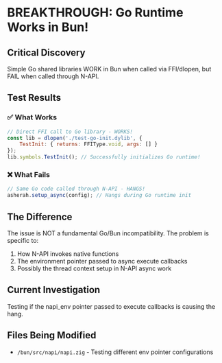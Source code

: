 # BREAKTHROUGH: Go Runtime Works in Bun!

## Critical Discovery
Simple Go shared libraries WORK in Bun when called via FFI/dlopen, but FAIL when called through N-API.

## Test Results

### ✅ What Works
```javascript
// Direct FFI call to Go library - WORKS!
const lib = dlopen('./test-go-init.dylib', {
    TestInit: { returns: FFIType.void, args: [] }
});
lib.symbols.TestInit(); // Successfully initializes Go runtime!
```

### ❌ What Fails
```javascript
// Same Go code called through N-API - HANGS!
asherah.setup_async(config); // Hangs during Go runtime init
```

## The Difference
The issue is NOT a fundamental Go/Bun incompatibility. The problem is specific to:
1. How N-API invokes native functions
2. The environment pointer passed to async execute callbacks
3. Possibly the thread context setup in N-API async work

## Current Investigation
Testing if the napi_env pointer passed to execute callbacks is causing the hang.

## Files Being Modified
- `/bun/src/napi/napi.zig` - Testing different env pointer configurations